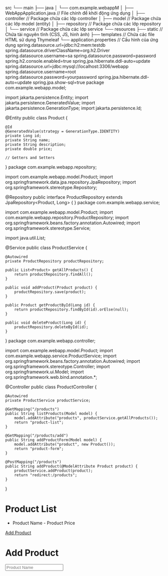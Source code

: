 src
└── main
    ├── java
    │   └── com.example.webappM
    │       ├── WebAppApplication.java  // File chính để khởi động ứng dụng
    │       ├── controller              // Package chứa các lớp controller
    │       ├── model                   // Package chứa các lớp model (entity)
    │       ├── repository              // Package chứa các lớp repository
    │       └── service                 // Package chứa các lớp service
    └── resources
        ├── static                      // Chứa tài nguyên tĩnh (CSS, JS, hình ảnh)
        ├── templates                   // Chứa các file HTML sử dụng Thymeleaf
        └── application.properties      // Cấu hình của ứng dụng
spring.datasource.url=jdbc:h2:mem:testdb
spring.datasource.driverClassName=org.h2.Driver
spring.datasource.username=sa
spring.datasource.password=password
spring.h2.console.enabled=true
spring.jpa.hibernate.ddl-auto=update
spring.datasource.url=jdbc:mysql://localhost:3306/webapp
spring.datasource.username=root
spring.datasource.password=yourpassword
spring.jpa.hibernate.ddl-auto=update
spring.jpa.show-sql=true
        package com.example.webapp.model;

import jakarta.persistence.Entity;
import jakarta.persistence.GeneratedValue;
import jakarta.persistence.GenerationType;
import jakarta.persistence.Id;

@Entity
public class Product {

    @Id
    @GeneratedValue(strategy = GenerationType.IDENTITY)
    private Long id;
    private String name;
    private String description;
    private double price;

    // Getters and Setters
}
package com.example.webapp.repository;

import com.example.webapp.model.Product;
import org.springframework.data.jpa.repository.JpaRepository;
import org.springframework.stereotype.Repository;

@Repository
public interface ProductRepository extends JpaRepository<Product, Long> {
}
package com.example.webapp.service;

import com.example.webapp.model.Product;
import com.example.webapp.repository.ProductRepository;
import org.springframework.beans.factory.annotation.Autowired;
import org.springframework.stereotype.Service;

import java.util.List;

@Service
public class ProductService {

    @Autowired
    private ProductRepository productRepository;

    public List<Product> getAllProducts() {
        return productRepository.findAll();
    }

    public void addProduct(Product product) {
        productRepository.save(product);
    }

    public Product getProductById(Long id) {
        return productRepository.findById(id).orElse(null);
    }

    public void deleteProduct(Long id) {
        productRepository.deleteById(id);
    }
}
package com.example.webapp.controller;

import com.example.webapp.model.Product;
import com.example.webapp.service.ProductService;
import org.springframework.beans.factory.annotation.Autowired;
import org.springframework.stereotype.Controller;
import org.springframework.ui.Model;
import org.springframework.web.bind.annotation.*;

@Controller
public class ProductController {

    @Autowired
    private ProductService productService;

    @GetMapping("/products")
    public String listProducts(Model model) {
        model.addAttribute("products", productService.getAllProducts());
        return "product-list";
    }

    @GetMapping("/products/add")
    public String addProductForm(Model model) {
        model.addAttribute("product", new Product());
        return "product-form";
    }

    @PostMapping("/products")
    public String addProduct(@ModelAttribute Product product) {
        productService.addProduct(product);
        return "redirect:/products";
    }
}
<!DOCTYPE html>
<html xmlns:th="http://www.thymeleaf.org">
<head>
<title>Product List</title>
</head>
<body>
<h1>Product List</h1>
    <ul>
        <li th:each="product : ${products}">
            <span th:text="${product.name}">Product Name</span> -
            <span th:text="${product.price}">Product Price</span>
        </li>
    </ul>
    <a href="/products/add">Add Product</a>
</body>
</html>
<!DOCTYPE html>
<html xmlns:th="http://www.thymeleaf.org">
<head>
<title>Add Product</title>
</head>
<body>
<h1>Add Product</h1>
    <form action="#" th:action="@{/products}" th:object="${product}" method="post">
        <input type="text" th:field="*{name}" placeholder="Product Name" required/>
        <textarea th:field="*
